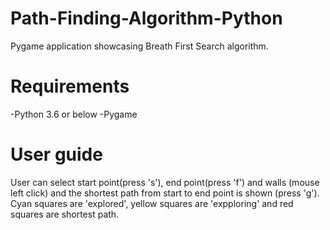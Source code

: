 # Path-Finding-Algorithm-Python

Pygame application showcasing Breath First Search algorithm.

# Requirements

-Python 3.6 or below
-Pygame

# User guide

User can select start point(press 's'), end point(press 'f') and walls (mouse left click) and the shortest path from start to end point is shown (press 'g').
Cyan squares are 'explored', yellow squares are 'expploring' and red squares are shortest path.
